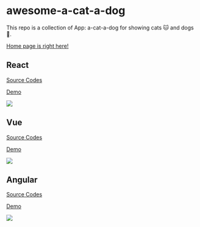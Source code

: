 # awesome-a-cat-a-dog
This repo is a collection of App: a-cat-a-dog for showing cats 🐱 and dogs 🐶.

[Home page is right here!](https://haixiang6123.github.io/awesome-a-cat-a-dog/)

## React

[Source Codes](https://github.com/Haixiang6123/a-cat-a-dog-react)

[Demo](https://haixiang6123.github.io/a-cat-a-dog-react/#/)

![](https://i.loli.net/2019/04/01/5ca195a99e045.png)

## Vue

[Source Codes](https://github.com/Haixiang6123/a-cat-a-dog-vue)

[Demo](https://haixiang6123.github.io/a-cat-a-dog-vue/#/)

![](https://i.loli.net/2019/04/01/5ca196db3abd2.png)

## Angular

[Source Codes](https://github.com/Haixiang6123/a-cat-a-dog-ng)

[Demo](https://haixiang6123.github.io/a-cat-a-dog-ng/home)

![](https://i.loli.net/2019/04/03/5ca3a222acc5c.png)
